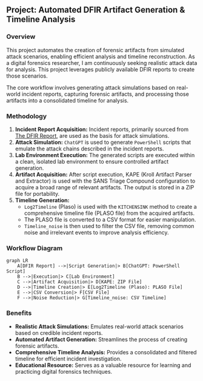 ## Project: Automated DFIR Artifact Generation \& Timeline Analysis

### Overview

This project automates the creation of forensic artifacts from simulated attack scenarios, enabling efficient analysis and timeline reconstruction. As a digital forensics researcher, I am continuously seeking realistic attack data for analysis. This project leverages publicly available DFIR reports to create those scenarios.

The core workflow involves generating attack simulations based on real-world incident reports, capturing forensic artifacts, and processing those artifacts into a consolidated timeline for analysis.

### Methodology

1. **Incident Report Acquisition:** Incident reports, primarily sourced from [The DFIR Report](https://thedfirreport.com/), are used as the basis for attack simulations.
2. **Attack Simulation:** `ChatGPT` is used to generate `PowerShell` scripts that emulate the attack chains described in the incident reports.
3. **Lab Environment Execution:** The generated scripts are executed within a clean, isolated lab environment to ensure controlled artifact generation.
4. **Artifact Acquisition:** After script execution, KAPE (Kroll Artifact Parser and Extractor) is used with the SANS Triage Compound configuration to acquire a broad range of relevant artifacts. The output is stored in a ZIP file for portability.
5. **Timeline Generation:**
    * `Log2Timeline` (Plaso) is used with the `KITCHENSINK` method to create a comprehensive timeline file (PLASO file) from the acquired artifacts.
    * The PLASO file is converted to a CSV format for easier manipulation.
    * `Timeline_noise` is then used to filter the CSV file, removing common noise and irrelevant events to improve analysis efficiency.

### Workflow Diagram

```mermaid
graph LR
    A[DFIR Report] -->|Script Generation|> B[ChatGPT: PowerShell Script]
    B -->|Execution|> C[Lab Environment]
    C -->|Artifact Acquisition|> D[KAPE: ZIP File]
    D -->|Timeline Creation|> E[Log2Timeline (Plaso): PLASO File]
    E -->|CSV Conversion|> F[CSV File]
    F -->|Noise Reduction|> G[Timeline_noise: CSV Timeline]
```


### Benefits

* **Realistic Attack Simulations:** Emulates real-world attack scenarios based on credible incident reports.
* **Automated Artifact Generation:** Streamlines the process of creating forensic artifacts.
* **Comprehensive Timeline Analysis:** Provides a consolidated and filtered timeline for efficient incident investigation.
* **Educational Resource:** Serves as a valuable resource for learning and practicing digital forensics techniques.
